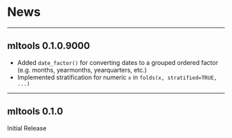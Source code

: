 # News

---

## mltools 0.1.0.9000

- Added `date_factor()` for converting dates to a grouped ordered factor (e.g. months, yearmonths, yearquarters, etc.)
- Implemented stratification for numeric `x` in `folds(x, stratified=TRUE, ...)`

---

## mltools 0.1.0

Initial Release